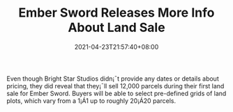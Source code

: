 ﻿---
title: "Ember Sword Releases More Info About Land Sale"
date: 2021-04-23T21:57:40+08:00
lastmod: 2021-04-23T16:45:40+08:00
draft: false
authors: ["Hope"]
description: "Even though Bright Star Studios didn¡¯t provide any dates or details about pricing, they did reveal that they¡¯ll sell 12,000 parcels during their first land sale for Ember Sword. Buyers will be able to select pre-defined grids of land plots, which vary from a 1¡Á1 up to roughly 20¡Á20 parcels."
featuredImage: "ember-sword-releases-more-info-about-land-sale.png"
tags: ["Virtual World","Play to Earn"]
categories: ["news"]
news: ["Virtual World"]
weight: 
lightgallery: true
pinned: false
recommend: false
recommend1: false
---

Even though Bright Star Studios didn¡¯t provide any dates or details about pricing, they did reveal that they¡¯ll sell 12,000 parcels during their first land sale for Ember Sword. Buyers will be able to select pre-defined grids of land plots, which vary from a 1¡Á1 up to roughly 20¡Á20 parcels.

<!--more-->

